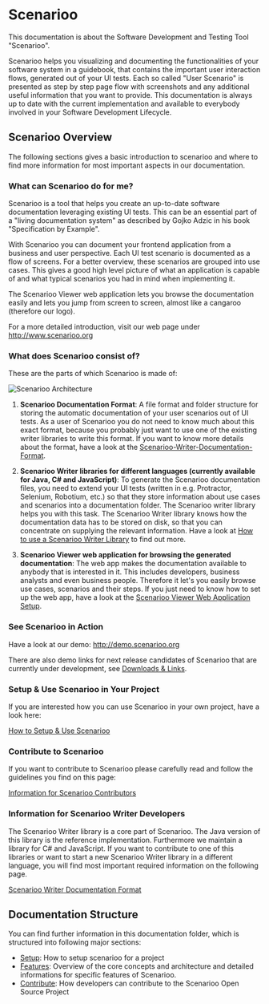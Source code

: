 # Scenarioo

This documentation is about the Software Development and Testing Tool "Scenarioo".
 
Scenarioo helps you visualizing and documenting the functionalities of your software system in a guidebook, that contains the important user interaction flows, generated out of your UI tests. Each so called "User Scenario" is presented as step by step page flow with screenshots and any additional useful information that you want to provide. This documentation is always up to date with the current implementation and available to everybody involved in your Software Development Lifecycle.

## Scenarioo Overview

The following sections gives a basic introduction to scenarioo and where to find more information for most important aspects in our documentation.

### What can Scenarioo do for me?

Scenarioo is a tool that helps you create an up-to-date software documentation leveraging existing UI tests. This can be an essential part of a "living documentation system" as described by Gojko Adzic in his book "Specification by Example".

With Scenarioo you can document your frontend application from a business and user perspective. Each UI test scenario is documented as a flow of screens. For a better overview, these scenarios are grouped into use cases. This gives a good high level picture of what an application is capable of and what typical scenarios you had in mind when implementing it.

The Scenarioo Viewer web application lets you browse the documentation easily and lets you jump from screen to screen, almost like a cangaroo (therefore our logo).

For a more detailed introduction, visit our web page under http://www.scenarioo.org

### What does Scenarioo consist of?

These are the parts of which Scenarioo is made of:

![Scenarioo Architecture](https://cloud.githubusercontent.com/assets/3780183/9653298/d03ba2dc-5222-11e5-80a4-9a58a6ccd004.png)

1. **Scenarioo Documentation Format**: A file format and folder structure for storing the automatic documentation of your user scenarios out of UI tests. As a user of Scenarioo you do not need to know much about this exact format, because you probably just want to use one of the existing writer libraries to write this format. If you want to know more details about the format, have a look at the [Scenarioo-Writer-Documentation-Format](features/Scenarioo-Writer-Documentation-Format.md).

2. **Scenarioo Writer libraries for different languages (currently available for Java, C# and JavaScript)**:
To generate the Scenarioo documentation files, you need to extend your UI tests (written in e.g. Protractor, Selenium, Robotium, etc.) so that they store information about use cases and scenarios into a documentation folder. The Scenarioo writer library helps you with this task. The Scenarioo Writer library knows how the documentation data has to be stored on disk, so that you can concentrate on supplying the relevant information. Have a look at [How to use a Scenarioo Writer Library](setup/How-to-use-Scenarioo-Writer-Library.md) to find out more.

3. **Scenarioo Viewer web application for browsing the generated documentation**: The web app makes the documentation available to anybody that is interested in it. This includes developers, business analysts and even business people. Therefore it let's you easily browse use cases, scenarios and their steps. If you just need to know how to set up the web app, have a look at the [Scenarioo Viewer Web Application Setup](setup/Scenarioo-Viewer-Web-Application-Setup.md).

### See Scenarioo in Action

Have a look at our demo: http://demo.scenarioo.org

There are also demo links for next release candidates of Scenarioo that are currently under development, see [Downloads & Links](setup/downloads-and-links.md).

### Setup & Use Scenarioo in Your Project

If you are interested how you can use Scenarioo in your own project, have a look here:

[How to Setup & Use Scenarioo](setup/README.md)

### Contribute to Scenarioo

If you want to contribute to Scenarioo please carefully read and follow the guidelines you find on this page:

[Information for Scenarioo Contributors](contribute/README.md)

### Information for Scenarioo Writer Developers

The Scenarioo Writer library is a core part of Scenarioo. The Java version of this library is the reference implementation. Furthermore we maintain a library for C# and JavaScript. If you want to contribute to one of this libraries or want to start a new Scenarioo Writer library in a different language, you will find most important required information on the following page.

[Scenarioo Writer Documentation Format](features/Scenarioo-Writer-Documentation-Format.md)

## Documentation Structure

You can find further information in this documentation folder, which is structured into following major sections:

* [Setup](setup/README.md): How to setup scenarioo for a project
* [Features](features/README.md): Overview of the core concepts and architecture and detailed informations for specific features of Scenarioo.
* [Contribute](contribute/README.md): How developers can contribute to the Scenarioo Open Source Project
